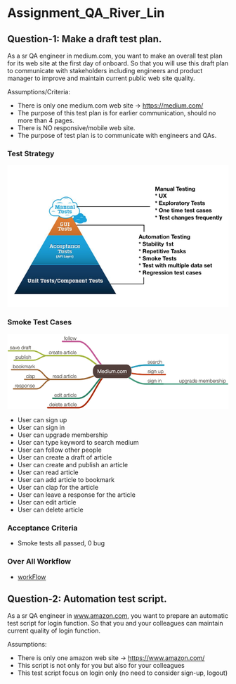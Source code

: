 # Assignment_QA_River_Lin

## Question-1: Make a draft test plan.
As a sr QA engineer in medium.com, you want to make an overall test plan for its web site at the first day of onboard. So that you will use this draft plan to communicate with stakeholders including engineers and product manager to improve and maintain current public web site quality. 

Assumptions/Criteria:
* There is only one medium.com web site -> https://medium.com/
* The purpose of this test plan is for earlier communication, should no more than 4 pages. 
* There is NO responsive/mobile web site.
* The purpose of test plan is to communicate with engineers and QAs.

### Test Strategy
![testPyramid](/doc/testPyramid.png)

### Smoke Test Cases
![medium](/doc/medium.png)
* User can sign up
* User can sign in
* User can upgrade membership
* User can type keyword to search medium
* User can follow other people
* User can create a draft of article
* User can create and publish an article
* User can read article
* User can add article to bookmark
* User can clap for the article
* User can leave a response for the article
* User can edit article
* User can delete article

### Acceptance Criteria
* Smoke tests all passed, 0 bug

### Over All Workflow
* [workFlow](/doc/workFlow.pdf)

## Question-2: Automation test script.
As a sr QA engineer in www.amazon.com, you want to prepare an automatic test script for login function. So that you and your colleagues can maintain current quality of login function. 

Assumptions:
* There is only one amazon web site -> https://www.amazon.com/
* This script is not only for you but also for your colleagues
* This test script focus on login only (no need to consider sign-up, logout)